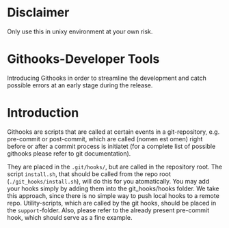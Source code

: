 # Disclaimer

Only use this in unixy environment at your own risk.


# Githooks-Developer Tools

Introducing Githooks in order to streamline the
development and catch possible errors at an early stage
during the release.


# Introduction

Githooks are scripts that are called at certain events
in a git-repository, e.g. pre-commit or post-commit, which
are called (nomen est omen) right  before or after a commit
process is initiatet (for a complete list of possible githooks
please refer to git documentation).

They are placed in the `.git/hooks/`, but are called in the
repository root. The script `install.sh`, that should be called from
the repo root (`./git_hooks/install.sh`), will do this for you atomatically.
You may add your hooks simply by adding them into the git_hooks/hooks folder.
We take this approach, since there is no simple way to push local
hooks to a remote repo.
Utility-scripts, which are called by the git hooks, should be placed
in the `support`-folder. Also, please refer to the already present
pre-commit hook, which should serve as a fine example.

